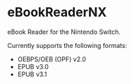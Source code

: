# eBookReaderNX

eBook Reader for the Nintendo Switch.

Currently supports the following formats:
- OEBPS/OEB (OPF) v2.0
- EPUB v3.0
- EPUB v3.1